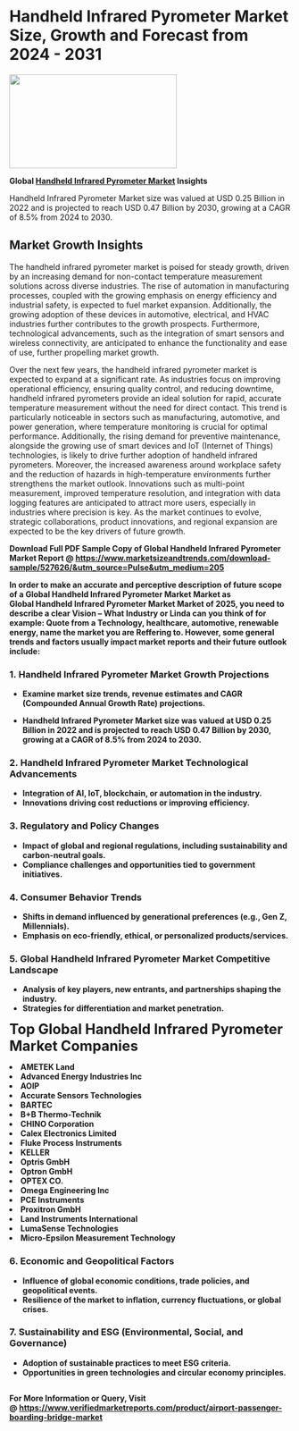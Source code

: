 <H1>Handheld Infrared Pyrometer Market Size, Growth and Forecast from 2024 - 2031</H1><img class="aligncenter size-medium wp-image-584254" src="https://thirdeyenews.in/wp-content/uploads/2024/09/Global-Market-Research-300x168.jpeg" alt="" width="300" height="168" /><p><strong>Global&nbsp;<a href="https://www.marketsizeandtrends.com/download-sample/527626/&amp;utm_source=Pulse&amp;utm_medium=205">Handheld Infrared Pyrometer Market</a> Insights</strong></p><p>Handheld Infrared Pyrometer Market size was valued at USD 0.25 Billion in 2022 and is projected to reach USD 0.47 Billion by 2030, growing at a CAGR of 8.5% from 2024 to 2030.</p><p><h2>Market Growth Insights</h2> <p>The handheld infrared pyrometer market is poised for steady growth, driven by an increasing demand for non-contact temperature measurement solutions across diverse industries. The rise of automation in manufacturing processes, coupled with the growing emphasis on energy efficiency and industrial safety, is expected to fuel market expansion. Additionally, the growing adoption of these devices in automotive, electrical, and HVAC industries further contributes to the growth prospects. Furthermore, technological advancements, such as the integration of smart sensors and wireless connectivity, are anticipated to enhance the functionality and ease of use, further propelling market growth.</p> <p><strong></strong></p> <p>Over the next few years, the handheld infrared pyrometer market is expected to expand at a significant rate. As industries focus on improving operational efficiency, ensuring quality control, and reducing downtime, handheld infrared pyrometers provide an ideal solution for rapid, accurate temperature measurement without the need for direct contact. This trend is particularly noticeable in sectors such as manufacturing, automotive, and power generation, where temperature monitoring is crucial for optimal performance. Additionally, the rising demand for preventive maintenance, alongside the growing use of smart devices and IoT (Internet of Things) technologies, is likely to drive further adoption of handheld infrared pyrometers. Moreover, the increased awareness around workplace safety and the reduction of hazards in high-temperature environments further strengthens the market outlook. Innovations such as multi-point measurement, improved temperature resolution, and integration with data logging features are anticipated to attract more users, especially in industries where precision is key. As the market continues to evolve, strategic collaborations, product innovations, and regional expansion are expected to be the key drivers of future growth.</p> <p><strong></p><p><span class=""><strong>Download Full PDF Sample Copy of Global Handheld Infrared Pyrometer Market Report</strong> @ <a href="https://www.marketsizeandtrends.com/download-sample/527626/&amp;utm_source=Pulse&amp;utm_medium=205" target="_blank">https://www.marketsizeandtrends.com/download-sample/527626/&amp;utm_source=Pulse&amp;utm_medium=205</a></span></p><p>In order to make an accurate and perceptive description of future scope of a Global&nbsp;Handheld Infrared Pyrometer Market Market as Global&nbsp;Handheld Infrared Pyrometer Market Market of 2025, you need to describe a clear Vision &ndash; What Industry or Linda can you think of for example: Quote from a Technology, healthcare, automotive, renewable energy, name the market you are Reffering to. However, some general trends and factors usually impact market reports and their future outlook include:</p><h3>1.&nbsp;<strong>Handheld Infrared Pyrometer Market Growth Projections</strong></h3><ul><li>Examine market size trends, revenue estimates and CAGR (Compounded Annual Growth Rate) projections.</li><li><p>Handheld Infrared Pyrometer Market size was valued at USD 0.25 Billion in 2022 and is projected to reach USD 0.47 Billion by 2030, growing at a CAGR of 8.5% from 2024 to 2030.</p></li></ul><h3>2.&nbsp;<strong>Handheld Infrared Pyrometer Market Technological Advancements</strong></h3><ul><li>Integration of AI, IoT, blockchain, or automation in the industry.</li><li>Innovations driving cost reductions or improving efficiency.</li></ul><h3>3.&nbsp;<strong>Regulatory and Policy Changes</strong></h3><ul><li>Impact of global and regional regulations, including sustainability and carbon-neutral goals.</li><li>Compliance challenges and opportunities tied to government initiatives.</li></ul><h3>4.&nbsp;<strong>Consumer Behavior Trends</strong></h3><ul><li>Shifts in demand influenced by generational preferences (e.g., Gen Z, Millennials).</li><li>Emphasis on eco-friendly, ethical, or personalized products/services.</li></ul><h3>5.&nbsp;<strong>Global Handheld Infrared Pyrometer Market Competitive Landscape</strong></h3><ul><li>Analysis of key players, new entrants, and partnerships shaping the industry.</li><li>Strategies for differentiation and market penetration.</li></ul><p data-pm-slice="1 1 []"><span style="color: inherit; font-family: inherit; font-size: 25px;">Top Global Handheld Infrared Pyrometer Market Companies</span></p><div class="" data-test-id=""><p><li>AMETEK Land</li><li> Advanced Energy Industries Inc</li><li> AOIP</li><li> Accurate Sensors Technologies</li><li> BARTEC</li><li> B+B Thermo-Technik</li><li> CHINO Corporation</li><li> Calex Electronics Limited</li><li> Fluke Process Instruments</li><li> KELLER</li><li> Optris GmbH</li><li> Optron GmbH</li><li> OPTEX CO.</li><li> Omega Engineering Inc</li><li> PCE Instruments</li><li> Proxitron GmbH</li><li> Land Instruments International</li><li> LumaSense Technologies</li><li> Micro-Epsilon Measurement Technology</li></p></div><h3>6.&nbsp;<strong>Economic and Geopolitical Factors</strong></h3><ul><li>Influence of global economic conditions, trade policies, and geopolitical events.</li><li>Resilience of the market to inflation, currency fluctuations, or global crises.</li></ul><h3>7.&nbsp;<strong>Sustainability and ESG (Environmental, Social, and Governance)</strong></h3><ul><li>Adoption of sustainable practices to meet ESG criteria.</li><li>Opportunities in green technologies and circular economy principles.</li></ul><h2><strong style="font-size: 14px;">For More Information or Query, Visit @&nbsp;</strong><a style="background-color: #ffffff; font-size: 14px;" href="https://www.marketsizeandtrends.com/report/handheld-infrared-pyrometer-market/" target="_blank">https://www.verifiedmarketreports.com/product/airport-passenger-boarding-bridge-market</a></h2>
